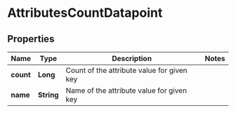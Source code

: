 

# AttributesCountDatapoint


## Properties

| Name | Type | Description | Notes |
|------------ | ------------- | ------------- | -------------|
|**count** | **Long** | Count of the attribute value for given key |  |
|**name** | **String** | Name of the attribute value for given key |  |



